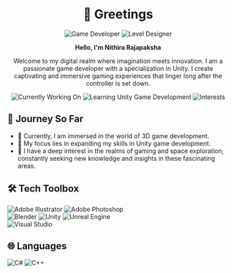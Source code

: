 <h1 align="center">👋 Greetings</h1>

<p align="center">
  <img src="https://img.shields.io/badge/Game%20Developer-%23007ACC.svg?style=for-the-badge" alt="Game Developer">
  <img src="https://img.shields.io/badge/Level%20Designer-%23FFD700.svg?style=for-the-badge" alt="Level Designer">
</p>

<p align="center"><strong>Hello, I'm Nithira Rajapaksha</strong></p>

<p align="center">Welcome to my digital realm where imagination meets innovation. I am a passionate game developer with a specialization in Unity. I create captivating and immersive gaming experiences that linger long after the controller is set down.</p>

<div align="center">
  <img src="https://img.shields.io/badge/Currently%20Working%20On-3D%20Game%20Development-%237289DA.svg?style=for-the-badge" alt="Currently Working On">
  <img src="https://img.shields.io/badge/Learning-Unity%20Game%20Development-%23000000.svg?style=for-the-badge" alt="Learning Unity Game Development">
  <img src="https://img.shields.io/badge/Interests-Gaming%20%7C%20Space%20Exploration-%234285F4.svg?style=for-the-badge" alt="Interests">
</div>

<h2 align="left">🚀 Journey So Far</h2>

<ul>
  <li>🔭 Currently, I am immersed in the world of 3D game development.</li>
  <li>🌱 My focus lies in expanding my skills in Unity game development.</li>
  <li>💬 I have a deep interest in the realms of gaming and space exploration, constantly seeking new knowledge and insights in these fascinating areas.</li>
</ul>

<h2 align="left">🛠️ Tech Toolbox</h2>

<div align="left">
  <img alt="Adobe Illustrator" src="https://img.shields.io/badge/adobe%20illustrator-%23FF9A00.svg?style=for-the-badge&logo=adobe%20illustrator&logoColor=white"/>
  <img alt="Adobe Photoshop" src="https://img.shields.io/badge/adobe%20photoshop-%2331A8FF.svg?style=for-the-badge&logo=adobe%20photoshop&logoColor=white"/>
</div>

<div align="left">
  <img alt="Blender" src="https://img.shields.io/badge/blender-%23F5792A.svg?style=for-the-badge&logo=blender&logoColor=white"/>
  <img alt="Unity" src="https://img.shields.io/badge/unity-%23000000.svg?style=for-the-badge&logo=unity&logoColor=white"/>
  <img alt="Unreal Engine" src="https://img.shields.io/badge/unreal%20engine-%23313131.svg?style=for-the-badge&logo=unreal%20engine&logoColor=white"/>
</div>

<div align="left">
  <img alt="Visual Studio" src="https://img.shields.io/badge/Visual%20Studio-5C2D91.svg?style=for-the-badge&logo=visual-studio&logoColor=white"/>
</div>

<h2 align="left">🌐 Languages</h2>

<div align="left">
  <img alt="C#" src="https://img.shields.io/badge/c%23-%23239120.svg?style=for-the-badge&logo=c-sharp&logoColor=white"/>
  <img alt="C++" src="https://img.shields.io/badge/c%2B%2B-%2300599C.svg?style=for-the-badge&logo=c%2B%2B&logoColor=white"/>
</div>



